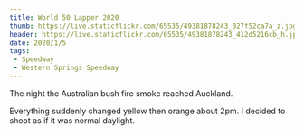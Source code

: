 ```yaml
---
title: World 50 Lapper 2020
thumb: https://live.staticflickr.com/65535/49381878243_027f52ca7a_z.jpg
header: https://live.staticflickr.com/65535/49381878243_412d5216cb_h.jpg
date: 2020/1/5
tags:
 - Speedway
 - Western Springs Speedway
---
```


The night the Australian bush fire smoke reached Auckland.

Everything suddenly changed yellow then orange about 2pm. I decided to shoot as if it was normal daylight.

<div class="flickr-album" data-album-id="72157712659392701"></div>
